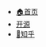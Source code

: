<!--
 * @Descripttion: 
 * @version: V1.0
 * @Author: Xiaokang Lei
 * @email: lxk201808@163.com
 * @Date: 2023-01-06 09:58:05
 * @LastEditors: Xiaokang Lei
 * @LastEditTime: 2023-01-06 10:28:28
-->

- [🏠首页](README.md)
- [<span class="iconfont icon-github"></span>开源](https://github.com/XiaokangLei/ColorUI-GA)
- [🌈知乎]()

